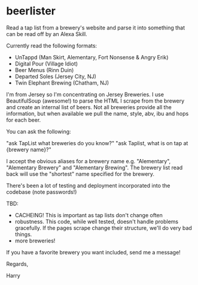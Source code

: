 # beerlister
Read a tap list from a brewery's website and parse it into something that can be read off by an Alexa Skill.

Currently read the following formats:
- UnTappd (Man Skirt, Alementary, Fort Nonsense & Angry Erik)
- Digital Pour (Village Idiot)
- Beer Menus (Rinn Duin)
- Departed Soles (Jersey City, NJ)
- Twin Elephant Brewing (Chatham, NJ)

I'm from Jersey so I'm concentrating on Jersey Breweries. I use BeautifulSoup (awesome!) to parse the HTML I scrape from the brewery and create an internal list of beers. Not all breweries provide all the information, but when available we pull the name, style, abv, ibu and hops for each beer.

You can ask the following:

"ask TapList what breweries do you know?"
"ask Taplist, what is on tap at {brewery name}?"

I accept the obvious aliases for a brewery name e.g. "Alementary", "Alementary Brewery" and "Alementary Brewing". The brewery list read back will use the "shortest" name specified for the brewery.

There's been a lot of testing and deployment incorporated into the codebase (note passwords!)

TBD:
- CACHEING! This is important as tap lists don't change often
- robustness. This code, while well tested, doesn't handle problems gracefully. If the pages scrape change their structure, we'll do very bad things.
- more breweries!


If you have a favorite brewery you want included, send me a message!

Regards,

Harry
